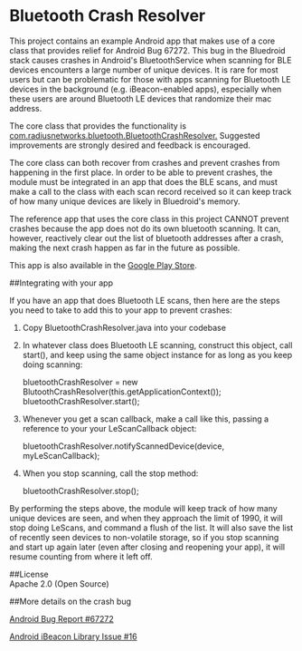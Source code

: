Bluetooth Crash Resolver
========================

This project contains an example Android app that makes use of a core class that provides relief for Android Bug 67272. 
This bug in the Bluedroid stack causes crashes in Android's BluetoothService when scanning for BLE devices encounters a 
large number of unique devices.  It is rare for most users but can be problematic for those with apps scanning for
Bluetooth LE devices in the background (e.g. iBeacon-enabled apps), especially when these users
are around Bluetooth LE devices that randomize their mac address.

The core class that provides the functionality is [com.radiusnetworks.bluetooth.BluetoothCrashResolver.](https://github.com/RadiusNetworks/bluetooth-crash-resolver/blob/master/app/src/main/java/com/radiusnetworks/bluetooth/BluetoothCrashResolver.java) Suggested improvements are strongly desired and feedback is encouraged.

The core class can both recover from crashes and prevent crashes from happening in the first place.  In order to 
be able to prevent crashes, the module must be integrated in an app that does the BLE scans, and must make a call
to the class with each scan record received so it can keep track of how many unique devices are likely in Bluedroid's
memory.

The reference app that uses the core class in this project CANNOT prevent crashes because the app does not do its own bluetooth scanning.  It can, however, reactively clear out the list of bluetooth addresses after a crash, making the next crash happen as far in the future as possible.

This app is also available in the [Google Play Store](https://play.google.com/store/apps/details?id=com.radiusnetworks.bluetoothcrashresolver).

##Integrating with your app

If you have an app that does Bluetooth LE scans, then here are the steps you need to take to add this to your app to prevent crashes:

1. Copy BluetoothCrashResolver.java into your codebase

2. In whatever class does Bluetooth LE scanning, construct this object, call start(), and keep using the same object instance for as long as you keep doing scanning:

    bluetoothCrashResolver = new BlutoothCrashResolver(this.getApplicationContext());
    bluetoothCrashResolver.start();

3. Whenever you get a scan callback, make a call like this, passing a reference to your your LeScanCallback object:

    bluetoothCrashResolver.notifyScannedDevice(device, myLeScanCallback);

4. When you stop scanning, call the stop method:

    bluetoothCrashResolver.stop();

By performing the steps above, the module will keep track of how many unique devices are seen, and when they approach the limit of 1990, it will stop doing LeScans, and command a flush of the list.  It will also save the list of recently seen devices to non-volatile storage, so if you stop scanning and start up again later (even after closing and reopening your app), it will resume counting from where it left off.


##License  
Apache 2.0 (Open Source)

##More details on the crash bug

[Android Bug Report #67272](https://code.google.com/p/android/issues/detail?id=67272)

[Android iBeacon Library Issue #16](https://github.com/RadiusNetworks/android-ibeacon-service/issues/16)

